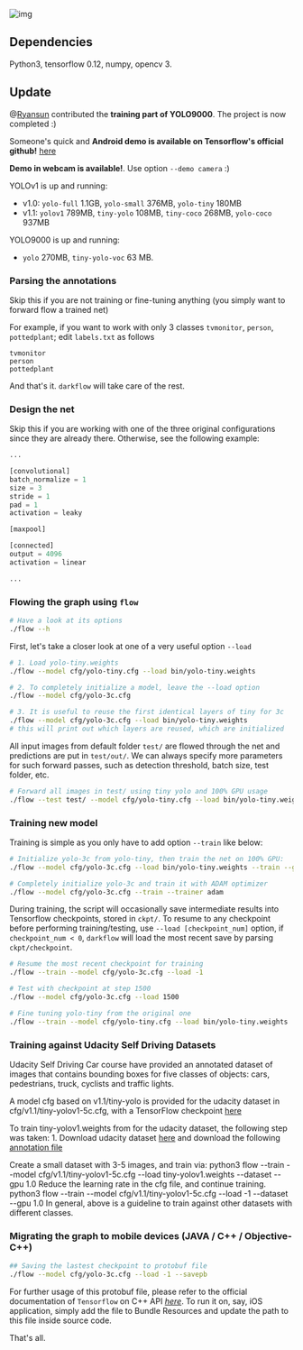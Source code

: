 ![img](person.jpg)

## Dependencies

Python3, tensorflow 0.12, numpy, opencv 3.

## Update

@[Ryansun](https://github.com/ryansun1900) contributed the **training part of YOLO9000**. The project is now completed :)

Someone's quick and 
**Android demo is available on Tensorflow's official github!** [here](https://github.com/tensorflow/tensorflow/blob/master/tensorflow/examples/android/src/org/tensorflow/demo/TensorFlowYoloDetector.java)

**Demo in webcam is available!**. Use option `--demo camera` :)

YOLOv1 is up and running:
- v1.0: `yolo-full` 1.1GB, `yolo-small` 376MB, `yolo-tiny` 180MB
- v1.1: `yolov1` 789MB, `tiny-yolo` 108MB, `tiny-coco` 268MB, `yolo-coco` 937MB

YOLO9000 is up and running:
- `yolo` 270MB, `tiny-yolo-voc` 63 MB.

### Parsing the annotations

Skip this if you are not training or fine-tuning anything (you simply want to forward flow a trained net)

For example, if you want to work with only 3 classes `tvmonitor`, `person`, `pottedplant`; edit `labels.txt` as follows

```
tvmonitor
person
pottedplant
```

And that's it. `darkflow` will take care of the rest.

### Design the net

Skip this if you are working with one of the three original configurations since they are already there. Otherwise, see the following example:

```python
...

[convolutional]
batch_normalize = 1
size = 3
stride = 1
pad = 1
activation = leaky

[maxpool]

[connected]
output = 4096
activation = linear

...
```

### Flowing the graph using `flow`

```bash
# Have a look at its options
./flow --h
```

First, let's take a closer look at one of a very useful option `--load`

```bash
# 1. Load yolo-tiny.weights
./flow --model cfg/yolo-tiny.cfg --load bin/yolo-tiny.weights

# 2. To completely initialize a model, leave the --load option
./flow --model cfg/yolo-3c.cfg

# 3. It is useful to reuse the first identical layers of tiny for 3c
./flow --model cfg/yolo-3c.cfg --load bin/yolo-tiny.weights
# this will print out which layers are reused, which are initialized
```

All input images from default folder `test/` are flowed through the net and predictions are put in `test/out/`. We can always specify more parameters for such forward passes, such as detection threshold, batch size, test folder, etc.

```bash
# Forward all images in test/ using tiny yolo and 100% GPU usage
./flow --test test/ --model cfg/yolo-tiny.cfg --load bin/yolo-tiny.weights --gpu 1.0
```

### Training new model

Training is simple as you only have to add option `--train` like below:

```bash
# Initialize yolo-3c from yolo-tiny, then train the net on 100% GPU:
./flow --model cfg/yolo-3c.cfg --load bin/yolo-tiny.weights --train --gpu 1.0

# Completely initialize yolo-3c and train it with ADAM optimizer
./flow --model cfg/yolo-3c.cfg --train --trainer adam
```

During training, the script will occasionally save intermediate results into Tensorflow checkpoints, stored in `ckpt/`. To resume to any checkpoint before performing training/testing, use `--load [checkpoint_num]` option, if `checkpoint_num < 0`, `darkflow` will load the most recent save by parsing `ckpt/checkpoint`.

```bash
# Resume the most recent checkpoint for training
./flow --train --model cfg/yolo-3c.cfg --load -1

# Test with checkpoint at step 1500
./flow --model cfg/yolo-3c.cfg --load 1500

# Fine tuning yolo-tiny from the original one
./flow --train --model cfg/yolo-tiny.cfg --load bin/yolo-tiny.weights
```

### Training against Udacity Self Driving Datasets

Udacity Self Driving Car course have provided an annotated dataset of images that contains bounding boxes for five classes of objects: cars, pedestrians, truck, cyclists and traffic lights.

A model cfg based on v1.1/tiny-yolo is provided for the udacity dataset in cfg/v1.1/tiny-yolov1-5c.cfg, with a TensorFlow checkpoint [here](https://drive.google.com/file/d/0B2K7eATT8qRARVVvcGtQUzRBV1E/view?usp=sharing)

To train tiny-yolov1.weights from for the udacity dataset, the following step was taken: 1. Download udacity dataset [here](http://bit.ly/udacity-annotations-autti) and download the following [annotation file](https://drive.google.com/file/d/0B2K7eATT8qRAZHlsdTVCNWVLVnM/view?usp=sharing)

Create a small dataset with 3-5 images, and train via:
python3 flow --train --model cfg/v1.1/tiny-yolov1-5c.cfg --load tiny-yolov1.weights --dataset <folder to udacity images> --gpu 1.0
Reduce the learning rate in the cfg file, and continue training.
python3 flow --train --model cfg/v1.1/tiny-yolov1-5c.cfg --load -1 --dataset <folder to udacity images> --gpu 1.0
In general, above is a guideline to train against other datasets with different classes.

### Migrating the graph to mobile devices (JAVA / C++ / Objective-C++)

```bash
## Saving the lastest checkpoint to protobuf file
./flow --model cfg/yolo-3c.cfg --load -1 --savepb
```

For further usage of this protobuf file, please refer to the official documentation of `Tensorflow` on C++ API [_here_](https://www.tensorflow.org/versions/r0.9/api_docs/cc/index.html). To run it on, say, iOS application, simply add the file to Bundle Resources and update the path to this file inside source code.

That's all.
